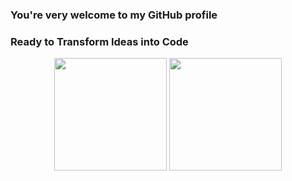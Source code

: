 ### You're very welcome to my GitHub profile
### Ready to Transform Ideas into Code

<div align="center">
  <img height="180em" src="https://github-readme-stats.vercel.app/api?username=tagrgr&show_icons=true&rank_icon=github&theme=tokyonight" />
  <img height="180em" src="https://github-readme-stats.vercel.app/api/top-langs/?username=tagrgr&hide_progress=true&theme=tokyonight" />
</div>
